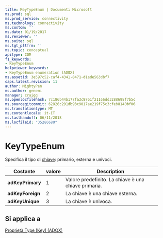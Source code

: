 ```yaml
---
title: KeyTypeEnum | Documenti Microsoft
ms.prod: sql
ms.prod_service: connectivity
ms.technology: connectivity
ms.custom: ''
ms.date: 01/19/2017
ms.reviewer: ''
ms.suite: sql
ms.tgt_pltfrm: ''
ms.topic: conceptual
apitype: COM
f1_keywords:
- KeyTypeEnum
helpviewer_keywords:
- KeyTypeEnum enumeration [ADOX]
ms.assetid: 3e597c52-caf4-4341-8471-d1ade563dbf7
caps.latest.revision: 11
author: MightyPen
ms.author: genemi
manager: craigg
ms.openlocfilehash: 7c186b44b177fa3c8761f21166dd3288698f7b5c
ms.sourcegitcommit: 62826c291db93c9017ae219f75c3cfeb8140bf06
ms.translationtype: MT
ms.contentlocale: it-IT
ms.lasthandoff: 06/11/2018
ms.locfileid: "35286680"
---
```

# <a name="keytypeenum"></a>KeyTypeEnum
Specifica il tipo di [chiave](../../../ado/reference/adox-api/key-object-adox.md): primario, esterna e univoci.  
  
|Costante|valore|Description|  
|--------------|-----------|-----------------|  
|**adKeyPrimary**|1|Valore predefinito. La chiave è una chiave primaria.|  
|**adKeyForeign**|2|La chiave è una chiave esterna.|  
|**adKeyUnique**|3|La chiave è univoca.|  
  
## <a name="applies-to"></a>Si applica a  
 [Proprietà Type (Key) (ADOX)](../../../ado/reference/adox-api/type-property-key-adox.md)
